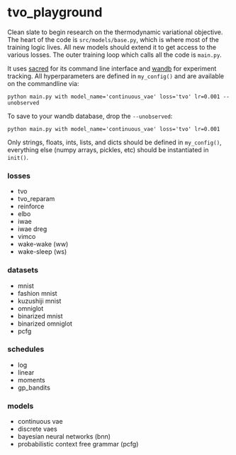 # tvo_playground
Clean slate to begin research on the thermodynamic variational objective. The heart of the code is `src/models/base.py`, which is where most of the training logic lives. All new models should extend it to get access to the various losses. The outer training loop which calls all the code is `main.py`. 

It uses [sacred](https://sacred.readthedocs.io/en/stable/) for its command line interface and [wandb](https://www.wandb.com/) for experiment tracking. All hyperparameters are defined in `my_config()` and are available on the commandline via:

`python main.py with model_name='continuous_vae' loss='tvo' lr=0.001 --unobserved`

To save to your wandb database, drop the `--unobserved`:

`python main.py with model_name='continuous_vae' loss='tvo' lr=0.001`

Only strings, floats, ints, lists, and dicts should be defined in `my_config()`, everything else (numpy arrays, pickles, etc) should be instantiated in `init()`.


### losses
- tvo
- tvo_reparam
- reinforce
- elbo
- iwae
- iwae dreg
- vimco
- wake-wake (ww)
- wake-sleep (ws)

### datasets
- mnist
- fashion mnist
- kuzushiji mnist
- omniglot
- binarized mnist
- binarized omniglot
- pcfg

### schedules
- log
- linear
- moments
- gp_bandits

### models
- continuous vae
- discrete vaes
- bayesian neural networks (bnn)
- probabilistic context free grammar (pcfg)
